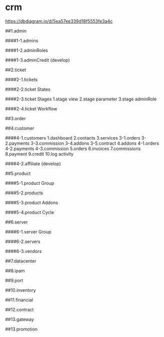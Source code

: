 # crm

https://dbdiagram.io/d/5ea57ee339d18f5553fe3a4c



##1.admin

####1-1.admins

####1-2.adminRoles

####1-3.adminCredit (develop)


    
##2.ticket

####2-1.tickets

####2-2.ticket States

####2-3.ticket Stages
    1.stage view
    2.stage parameter
    3.stage adminRole

####2-4.ticket Workflow



##3.order



##4.customer

####4-1.customers
    1.dashboard
    2.contacts
    3.services
        3-1.orders
        3-2.payments
        3-3.commission
        3-4.addons
        3-5.contract
    4.addons
        4-1.orders
        4-2.payments
        4-3.commission
    5.orders
    6.invoices
    7.commissions
    8.payment
    9.credit
    10.log activity

####4-2.affiliate (develop)



##5.product

####5-1.product Group

####5-2.products

####5-3.product Addons

####5-4.product Cycle



##6.server

####6-1.server Group

####6-2.servers 

####6-3.vendors 



##7.datacenter



##8.ipam



##9.port



##10.inventory



##11.financial



##12.contract



##13.gateway



##13.promotion
